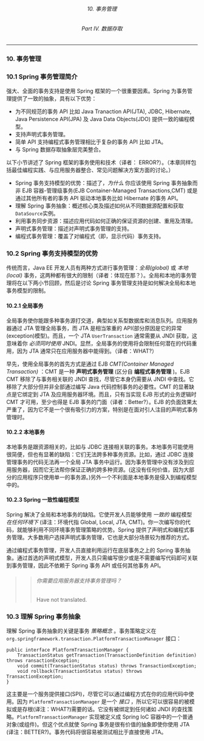 ###### <center>10. 事务管理</center>
###### <center>Part IV. 数据存取</center>
----------------------------------------

### 10. 事务管理
### 10.1 Spring 事务管理简介

强大、全面的事务支持是使用 Spring 框架的一个很重要因素。Spring 为事务管理提供了一致的抽象，具有以下优势：

- 为不同规范的事务 API 比如 Java Tranaction API(JTA), JDBC, Hibernate, Java Persistence API(JPA) 及 Java Data Objects(JDO) 提供一致的编程模型。
- 支持声明式事务管理。
- 简单 API 支持编程式事务管理相比于复杂的事务 API 比如 JTA。
- 与 Spring 数据存取抽象层完美整合。

以下小节讲述了 Spring 框架的事务使用和技术（译者： ERROR?）。（本章同样包括最佳编程实践、与应用服务器整合、常见问题解决方案方面的讨论。）

- Spring 事务支持模型的优势：描述了，*为什么* 你应该使用 Spring 事务抽象而非 EJB 容器-管理级事务(EJB Container-Managed Transactions,CMT) 或是通过其他所有者的事务 API 驱动本地事务比如 Hibernate 的事务 API。
- 理解 Spring 事务抽象：概述核心类及描述如何从不同数据源配置和获取`DataSource`实例。
- 利用事务同步资源：描述应用代码如何正确的保证资源的创建、重用及清理。
- 声明式事务管理：描述对声明式事务管理的支持。
- 编程式事务管理：覆盖了对编程式（即，显示代码）事务支持。

### 10.2 Spring 事务支持模型的优势

传统而言，Java EE 开发人员有两种方式进行事务管理：*全局(global)* 或 *本地(local)* 事务，这两种都有很大的限制（译者：体现在那？）。全局和本地的事务管理将在以下两小节回顾，然后是讨论 Spring 事务管理支持是如何解决全局和本地事务模型的限制。

#### 10.2.1 全局事务

全局事务使你能跟多种事务源打交道，典型如关系型数据库和消息队列。应用服务器通过 JTA 管理全局事务，而 JTA 是相当笨重的 API(部分原因是它的异常(exception)模型)。而且，一个 JTA `UserTransaction` 通常需要从 JNDI 获取，这意味着你 *必须同时使用* JNDI。显然，全局事务的使用将会限制任何潜在的代码重用，因为 JTA 通常只在应用服务器中能得到。（译者：WHAT?）

早先，使用全局事务的首先方式是通过 EJB *CMT(Container Managed Transaction)* ：CMT 是一种 **声明式事务管理** (区分自 **编程式事务管理** )。EJB CMT 移除了与事务相关联的 JNDI 查找，尽管它本身仍需要从 JNDI 中查找。它移除了大部分但并非全部通过编写 Java 代码控制事务的必要性。CMT 的显著缺点是它绑定到 JTA 及应用服务器环境。而且，只有当实现 EJB 形式的业务逻辑时 CMT 才可用，至少也得是 EJB 事务的门面（译者：Better?）。EJB 的负面效果太严重了，因为它不是一个很有吸引力的方案，特别是在面对引人注目的声明式事务管理时。

#### 10.2.2 本地事务

本地事务是跟资源相关的，比如与 JDBC 连接相关联的事务。本地事务可能使用很简便，但也有显著的缺陷：它们无法跨多种事务资源。比如，通过 JDBC 连接管理事务的代码无法再一个全局 JTA 事务中运行。因为事务管理中没有涉及到应用服务器，因而它无法帮你保证正确的跨多种资源。(这没有任何价值，因为大部分的应用程序只使用单一的事务源。)另外一个不利面是本地事务是侵入到编程模型中的。

#### 10.2.3 Spring 一致性编程模型

Spring 解决了全局和本地事务的缺陷。它使开发人员能够使用 *一致的* 编程模型 *在任何环境下* (译注：环境代指 Global, Local, JTA, CMT)。你一次编写你的代码，就能够利用不同环境事务管理策略的优势。Spring 提供了声明式和编程式事务管理。大多数用户选择声明式事务管理，它也是大部分场景较为推荐的方式。

通过编程式事务管理，开发人员直接利用运行在底层事务之上的 Spring 事务抽象。通过首选的声明式模型，开发人员只需编写很少或是不需要编写代码即可关联到事务管理，因此不依赖于 Spring 事务 API 或任何其他事务 API。

> > ###### 你需要应用服务器支持事务管理吗？
> > Have not translated.

### 10.3 理解 Spring 事务抽象

理解 Spring 事务抽象的关键是事务 *策略概念* 。事务策略定义在 `org.springframework.transaction.PlatformTransactionManager` 接口：

	public interface PlatformTransactionManager {
		TransactionStatus getTransaction(TransactionDefinition definition) throws ransactionException;
		void commit(TransactionStatus status) throws TransactionException;
		void rollback(TransactionStatus status) throws TransactionException;
	}

这主要是一个服务提供接口(SPI)，尽管它可以通过编程方式在你的应用代码中使用。因为 `PlatformTransactionManager` 是一个 *接口* ，所以它可以很容易的被模拟或是存根(译注：WHAT?)需要的话。它没有被绑定到任何诸如 JNDI 的查找策略。`PlatformTransactionManager` 实现被定义成 Spring IoC 容器中的一个普通对象(或组件)。但这个优点就使 Spring 事务是很有价值的抽象即使你使用 JTA (译注：BETTER?)。事务代码将很容易被测试相比于直接使用 JTA。
